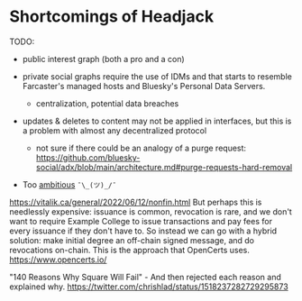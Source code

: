 # Shortcomings of Headjack

TODO:

- public interest graph (both a pro and a con)
- private social graphs require the use of IDMs and that starts to resemble Farcaster's managed hosts and Bluesky's Personal Data Servers.
    - centralization, potential data breaches
- updates & deletes to content may not be applied in interfaces, but this is a problem with almost any decentralized protocol
    - not sure if there could be an analogy of a purge request: https://github.com/bluesky-social/adx/blob/main/architecture.md#purge-requests-hard-removal


- Too [ambitious](ambition.md) `¯\_(ツ)_/¯`

https://vitalik.ca/general/2022/06/12/nonfin.html
But perhaps this is needlessly expensive: issuance is common, revocation is rare, and we don't want to require Example College to issue transactions and pay fees for every issuance if they don't have to. So instead we can go with a hybrid solution: make initial degree an off-chain signed message, and do revocations on-chain. This is the approach that OpenCerts uses.
https://www.opencerts.io/

"140 Reasons Why Square Will Fail" - And then rejected each reason and explained why.
https://twitter.com/chrishlad/status/1518237282729295873

